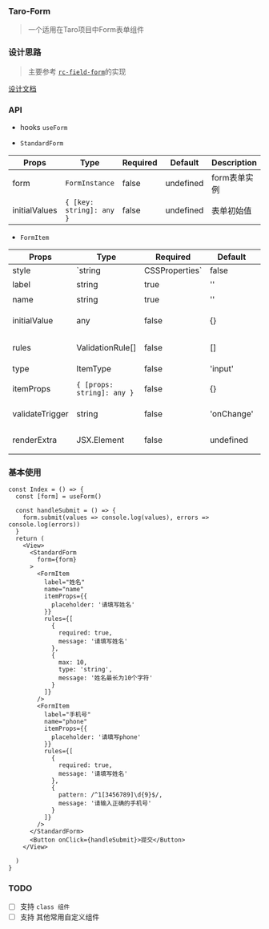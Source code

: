 ### Taro-Form
> 一个适用在Taro项目中Form表单组件

### 设计思路
> 主要参考 [`rc-field-form`](https://github.com/react-component/field-form)的实现

[设计文档](./src/components/StandardForm/README.md)

### API

- hooks `useForm`

- `StandardForm`

| Props | Type | Required | Default | Description |
| ------ | ------ | ------ | ------ | ------- |
| form | `FormInstance` | false | undefined | form表单实例 |
| initialValues | `{ [key: string]: any }` | false | undefined | 表单初始值 |


- `FormItem`

| Props | Type | Required | Default | Description |
| ------ | ------ | ------ | ------ | ------ |
| style | `string | CSSProperties` | false | {} | 表单项样式 |
| label | string | true | '' | 表单项label |
| name | string | true | '' | 表单项name |
| initialValue | any | false | {} | 表单项初始值 |
| rules | ValidationRule[] | false | [] | 表单项校验规则 |
| type | ItemType | false | 'input' | 表单项类型 |
| itemProps | `{ [props: string]: any }` | false | {} | 表单项props |
| validateTrigger | string | false | 'onChange' | 触发校验的trigger |
| renderExtra | JSX.Element | false | undefined | 表单项额外节点 |

### 基本使用

```
const Index = () => {
  const [form] = useForm()

  const handleSubmit = () => {
    form.submit(values => console.log(values), errors => console.log(errors))
  }
  return (
    <View>
      <StandardForm
        form={form}
      >
        <FormItem
          label="姓名"
          name="name"
          itemProps={{
            placeholder: '请填写姓名'
          }}
          rules={[
            {
              required: true,
              message: '请填写姓名'
            },
            {
              max: 10,
              type: 'string',
              message: '姓名最长为10个字符'
            }
          ]}
        />
        <FormItem
          label="手机号"
          name="phone"
          itemProps={{
            placeholder: '请填写phone'
          }}
          rules={[
            {
              required: true,
              message: '请填写姓名'
            },
            {
              pattern: /^1[3456789]\d{9}$/,
              message: '请输入正确的手机号'
            }
          ]}
        />
      </StandardForm>
      <Button onClick={handleSubmit}>提交</Button>
    </View>
    
  )
}
```


### TODO
- [ ] 支持 `class 组件`
- [ ] 支持 其他常用自定义组件